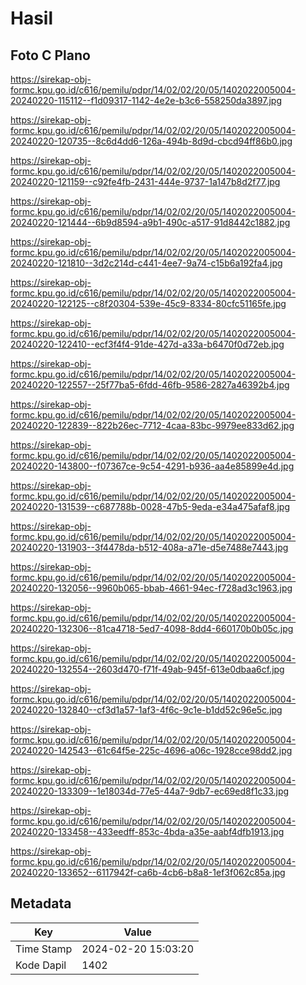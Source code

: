 # Hasil

## Foto C Plano

https://sirekap-obj-formc.kpu.go.id/c616/pemilu/pdpr/14/02/02/20/05/1402022005004-20240220-115112--f1d09317-1142-4e2e-b3c6-558250da3897.jpg

https://sirekap-obj-formc.kpu.go.id/c616/pemilu/pdpr/14/02/02/20/05/1402022005004-20240220-120735--8c6d4dd6-126a-494b-8d9d-cbcd94ff86b0.jpg

https://sirekap-obj-formc.kpu.go.id/c616/pemilu/pdpr/14/02/02/20/05/1402022005004-20240220-121159--c92fe4fb-2431-444e-9737-1a147b8d2f77.jpg

https://sirekap-obj-formc.kpu.go.id/c616/pemilu/pdpr/14/02/02/20/05/1402022005004-20240220-121444--6b9d8594-a9b1-490c-a517-91d8442c1882.jpg

https://sirekap-obj-formc.kpu.go.id/c616/pemilu/pdpr/14/02/02/20/05/1402022005004-20240220-121810--3d2c214d-c441-4ee7-9a74-c15b6a192fa4.jpg

https://sirekap-obj-formc.kpu.go.id/c616/pemilu/pdpr/14/02/02/20/05/1402022005004-20240220-122125--c8f20304-539e-45c9-8334-80cfc51165fe.jpg

https://sirekap-obj-formc.kpu.go.id/c616/pemilu/pdpr/14/02/02/20/05/1402022005004-20240220-122410--ecf3f4f4-91de-427d-a33a-b6470f0d72eb.jpg

https://sirekap-obj-formc.kpu.go.id/c616/pemilu/pdpr/14/02/02/20/05/1402022005004-20240220-122557--25f77ba5-6fdd-46fb-9586-2827a46392b4.jpg

https://sirekap-obj-formc.kpu.go.id/c616/pemilu/pdpr/14/02/02/20/05/1402022005004-20240220-122839--822b26ec-7712-4caa-83bc-9979ee833d62.jpg

https://sirekap-obj-formc.kpu.go.id/c616/pemilu/pdpr/14/02/02/20/05/1402022005004-20240220-143800--f07367ce-9c54-4291-b936-aa4e85899e4d.jpg

https://sirekap-obj-formc.kpu.go.id/c616/pemilu/pdpr/14/02/02/20/05/1402022005004-20240220-131539--c687788b-0028-47b5-9eda-e34a475afaf8.jpg

https://sirekap-obj-formc.kpu.go.id/c616/pemilu/pdpr/14/02/02/20/05/1402022005004-20240220-131903--3f4478da-b512-408a-a71e-d5e7488e7443.jpg

https://sirekap-obj-formc.kpu.go.id/c616/pemilu/pdpr/14/02/02/20/05/1402022005004-20240220-132056--9960b065-bbab-4661-94ec-f728ad3c1963.jpg

https://sirekap-obj-formc.kpu.go.id/c616/pemilu/pdpr/14/02/02/20/05/1402022005004-20240220-132306--81ca4718-5ed7-4098-8dd4-660170b0b05c.jpg

https://sirekap-obj-formc.kpu.go.id/c616/pemilu/pdpr/14/02/02/20/05/1402022005004-20240220-132554--2603d470-f71f-49ab-945f-613e0dbaa6cf.jpg

https://sirekap-obj-formc.kpu.go.id/c616/pemilu/pdpr/14/02/02/20/05/1402022005004-20240220-132840--cf3d1a57-1af3-4f6c-9c1e-b1dd52c96e5c.jpg

https://sirekap-obj-formc.kpu.go.id/c616/pemilu/pdpr/14/02/02/20/05/1402022005004-20240220-142543--61c64f5e-225c-4696-a06c-1928cce98dd2.jpg

https://sirekap-obj-formc.kpu.go.id/c616/pemilu/pdpr/14/02/02/20/05/1402022005004-20240220-133309--1e18034d-77e5-44a7-9db7-ec69ed8f1c33.jpg

https://sirekap-obj-formc.kpu.go.id/c616/pemilu/pdpr/14/02/02/20/05/1402022005004-20240220-133458--433eedff-853c-4bda-a35e-aabf4dfb1913.jpg

https://sirekap-obj-formc.kpu.go.id/c616/pemilu/pdpr/14/02/02/20/05/1402022005004-20240220-133652--6117942f-ca6b-4cb6-b8a8-1ef3f062c85a.jpg


## Metadata

| Key        | Value               |
| ---------- | ------------------- |
| Time Stamp | 2024-02-20 15:03:20 |
| Kode Dapil | 1402                |



